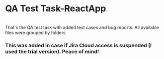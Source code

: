 # QA Test Task-ReactApp
<br>
That's the QA test task with added test cases and bug reports. All available files were grouped by folders

### This was added in case if Jira Cloud access is suspended (I used the trial version). Peace of mind!
